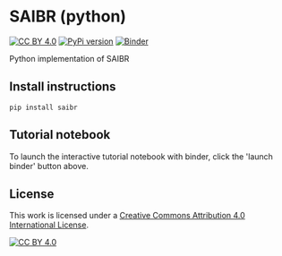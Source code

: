 # SAIBR (python)

[![CC BY 4.0][cc-by-shield]][cc-by]
[![PyPi version](https://badgen.net/pypi/v/saibr/)](https://pypi.org/project/saibr)
[![Binder](https://mybinder.org/badge_logo.svg)](https://mybinder.org/v2/gh/goehringlab/saibr_python/HEAD?filepath=%2Fscripts/SAIBRdemonstration.ipynb)


Python implementation of SAIBR

## Install instructions

    pip install saibr

## Tutorial notebook

To launch the interactive tutorial notebook with binder, click the 'launch binder' button above.

## License

This work is licensed under a
[Creative Commons Attribution 4.0 International License][cc-by].

[![CC BY 4.0][cc-by-image]][cc-by]

[cc-by]: http://creativecommons.org/licenses/by/4.0/
[cc-by-image]: https://i.creativecommons.org/l/by/4.0/88x31.png
[cc-by-shield]: https://img.shields.io/badge/License-CC%20BY%204.0-lightgrey.svg
